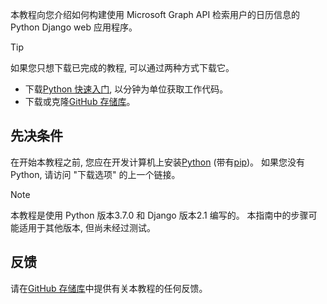 <!-- markdownlint-disable MD002 MD041 -->

本教程向您介绍如何构建使用 Microsoft Graph API 检索用户的日历信息的 Python Django web 应用程序。

> [!TIP]
> 如果您只想下载已完成的教程, 可以通过两种方式下载它。
>
> - 下载[Python 快速入门](https://developer.microsoft.com/graph/quick-start?platform=option-Python), 以分钟为单位获取工作代码。
> - 下载或克隆[GitHub 存储库](https://github.com/microsoftgraph/msgraph-training-pythondjangoapp)。

## <a name="prerequisites"></a>先决条件

在开始本教程之前, 您应在开发计算机上安装[Python](https://www.python.org/) (带有[pip](https://pypi.org/project/pip/))。 如果您没有 Python, 请访问 "下载选项" 的上一个链接。

> [!NOTE]
> 本教程是使用 Python 版本3.7.0 和 Django 版本2.1 编写的。 本指南中的步骤可能适用于其他版本, 但尚未经过测试。

## <a name="feedback"></a>反馈

请在[GitHub 存储库](https://github.com/microsoftgraph/msgraph-training-pythondjangoapp)中提供有关本教程的任何反馈。